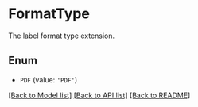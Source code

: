 # FormatType

The label format type extension.

## Enum

* `PDF` (value: `'PDF'`)

[[Back to Model list]](../README.md#documentation-for-models) [[Back to API list]](../README.md#documentation-for-api-endpoints) [[Back to README]](../README.md)


